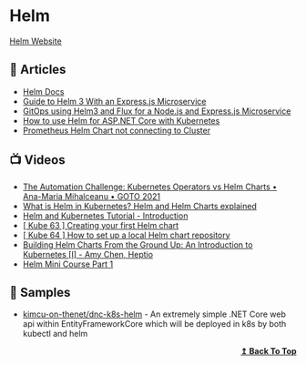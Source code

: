 # Helm
[Helm Website](https://helm.sh/)

## 📕 Articles
- [Helm Docs](https://helm.sh/docs/)
- [Guide to Helm 3 With an Express.js Microservice](https://www.civo.com/learn/guide-to-helm-3-with-an-express-js-microservice)
- [GitOps using Helm3 and Flux for a Node.js and Express.js Microservice](https://www.civo.com/learn/gitops-using-helm3-and-flux-for-an-node-js-and-express-js-microservice)
- [How to use Helm for ASP.NET Core with Kubernetes](https://www.yogihosting.com/helm-charts-aspnet-core-kubernetes/)
- [Prometheus Helm Chart not connecting to Cluster](https://www.reddit.com/r/kubernetes/comments/jgprfb/prometheus_helm_chart_not_connecting_to_cluster/)
## 📺 Videos
- [The Automation Challenge: Kubernetes Operators vs Helm Charts • Ana-Maria Mihalceanu • GOTO 2021](https://www.youtube.com/watch?v=dGx8PjmWkyM)
- [What is Helm in Kubernetes? Helm and Helm Charts explained](https://www.youtube.com/watch?v=-ykwb1d0DXU)
- [Helm and Kubernetes Tutorial - Introduction](https://www.youtube.com/watch?v=9cwjtN3gkD4)
- [[ Kube 63 ] Creating your first Helm chart](https://www.youtube.com/watch?v=3GPpm2nZb2s)
- [[ Kube 64 ] How to set up a local Helm chart repository](https://www.youtube.com/watch?v=hSk_r-CCvLE)
- [Building Helm Charts From the Ground Up: An Introduction to Kubernetes [I] - Amy Chen, Heptio](https://www.youtube.com/watch?v=vQX5nokoqrQ)
- [Helm Mini Course Part 1](https://www.youtube.com/watch?v=x77NzZxj670)
## 🚀 Samples
- [kimcu-on-thenet/dnc-k8s-helm](https://github.com/kimcu-on-thenet/dnc-k8s-helm) - An extremely simple .NET Core web api within EntityFrameworkCore which will be deployed in k8s by both kubectl and helm


<div align="right">
  <b><a href="#contents">↥ Back To Top</a></b>
</div>
